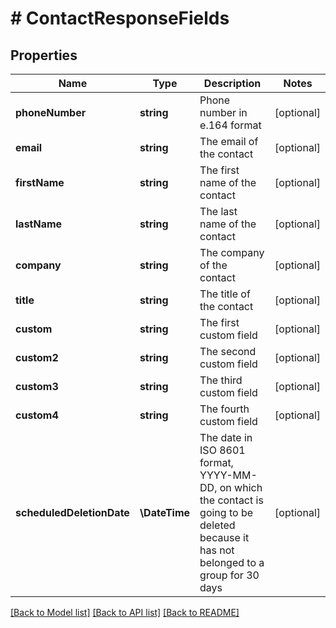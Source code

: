 # # ContactResponseFields

## Properties

Name | Type | Description | Notes
------------ | ------------- | ------------- | -------------
**phoneNumber** | **string** | Phone number in e.164 format | [optional]
**email** | **string** | The email of the contact | [optional]
**firstName** | **string** | The first name of the contact | [optional]
**lastName** | **string** | The last name of the contact | [optional]
**company** | **string** | The company of the contact | [optional]
**title** | **string** | The title of the contact | [optional]
**custom** | **string** | The first custom field | [optional]
**custom2** | **string** | The second custom field | [optional]
**custom3** | **string** | The third custom field | [optional]
**custom4** | **string** | The fourth custom field | [optional]
**scheduledDeletionDate** | **\DateTime** | The date in ISO 8601 format, YYYY-MM-DD,  on which the contact is going to be deleted  because it has not belonged to a group for 30 days | [optional]

[[Back to Model list]](../../README.md#models) [[Back to API list]](../../README.md#endpoints) [[Back to README]](../../README.md)
